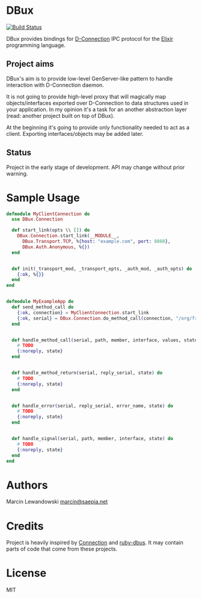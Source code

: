 # DBux
[![Build Status](https://travis-ci.org/mspanc/dbux.svg?branch=master)](https://travis-ci.org/mspanc/dbux)

DBux provides bindings for [D-Connection](http://dbus.freedesktop.org) IPC
protocol for the [Elixir](http://elixir-lang.org) programming language.

## Project aims

DBux's aim is to provide low-level GenServer-like pattern to handle interaction
with D-Connection daemon.

It is not going to provide high-level proxy that will magically map
objects/interfaces exported over D-Connection to data structures used in your application.
In my opinion it's a task for an another abstraction layer (read: another project
built on top of DBux).

At the beginning it's going to provide only functionality needed to act as
a client. Exporting interfaces/objects may be added later.

## Status

Project in the early stage of development. API may change without prior warning.

# Sample Usage

```elixir
defmodule MyClientConnection do
  use DBux.Connection

  def start_link(opts \\ []) do
    DBux.Connection.start_link(__MODULE__,
      DBux.Transport.TCP, %{host: "example.com", port: 8888},
      DBux.Auth.Anonymous, %{})
  end


  def init(_transport_mod, _transport_opts, _auth_mod, _auth_opts) do
    {:ok, %{}}
  end
end


defmodule MyExampleApp do
  def send_method_call do
    {:ok, connection} = MyClientConnection.start_link
    {:ok, serial} = DBux.Connection.do_method_call(connection, "/org/freedesktop/DConnection", "org.freedesktop.DConnection", "Hello", [], "org.freedesktop.DConnection")
  end


  def handle_method_call(serial, path, member, interface, values, state) do
    # TODO
    {:noreply, state}
  end


  def handle_method_return(serial, reply_serial, state) do
    # TODO
    {:noreply, state}
  end


  def handle_error(serial, reply_serial, error_name, state) do
    # TODO
    {:noreply, state}
  end


  def handle_signal(serial, path, member, interface, state) do
    # TODO
    {:noreply, state}
  end
end
```

# Authors

Marcin Lewandowski <marcin@saepia.net>

# Credits

Project is heavily inspired by [Connection](https://hex.pm/packages/connection)
and [ruby-dbus](https://github.com/mvidner/ruby-dbus). It may contain parts of
code that come from these projects.

# License

MIT
